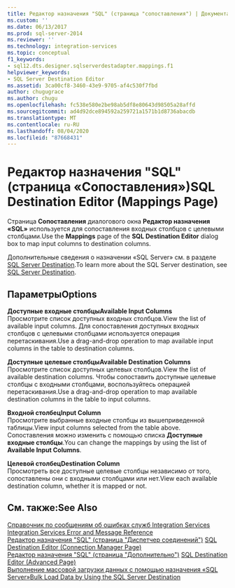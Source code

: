 ```yaml
---
title: Редактор назначения "SQL" (страница "сопоставления") | Документация Майкрософт
ms.custom: ''
ms.date: 06/13/2017
ms.prod: sql-server-2014
ms.reviewer: ''
ms.technology: integration-services
ms.topic: conceptual
f1_keywords:
- sql12.dts.designer.sqlserverdestadapter.mappings.f1
helpviewer_keywords:
- SQL Server Destination Editor
ms.assetid: 3ca00cf8-3460-43e9-9705-af4c530f7fbd
author: chugugrace
ms.author: chugu
ms.openlocfilehash: fc538e580e2be98ab5df8e80643d98505a28affd
ms.sourcegitcommit: ad4d92dce894592a259721a1571b1d8736abacdb
ms.translationtype: MT
ms.contentlocale: ru-RU
ms.lasthandoff: 08/04/2020
ms.locfileid: "87668431"
---
```

# <a name="sql-destination-editor-mappings-page"></a><span data-ttu-id="7b9d7-102">Редактор назначения "SQL" (страница «Сопоставления»)</span><span class="sxs-lookup"><span data-stu-id="7b9d7-102">SQL Destination Editor (Mappings Page)</span></span>
  <span data-ttu-id="7b9d7-103">Страница **Сопоставления** диалогового окна **Редактор назначения «SQL»** используется для сопоставления входных столбцов с целевыми столбцами.</span><span class="sxs-lookup"><span data-stu-id="7b9d7-103">Use the **Mappings** page of the **SQL Destination Editor** dialog box to map input columns to destination columns.</span></span>  
  
 <span data-ttu-id="7b9d7-104">Дополнительные сведения о назначении «SQL Server» см. в разделе [SQL Server Destination](data-flow/sql-server-destination.md).</span><span class="sxs-lookup"><span data-stu-id="7b9d7-104">To learn more about the SQL Server destination, see [SQL Server Destination](data-flow/sql-server-destination.md).</span></span>  
  
## <a name="options"></a><span data-ttu-id="7b9d7-105">Параметры</span><span class="sxs-lookup"><span data-stu-id="7b9d7-105">Options</span></span>  
 <span data-ttu-id="7b9d7-106">**Доступные входные столбцы**</span><span class="sxs-lookup"><span data-stu-id="7b9d7-106">**Available Input Columns**</span></span>  
 <span data-ttu-id="7b9d7-107">Просмотрите список доступных входных столбцов.</span><span class="sxs-lookup"><span data-stu-id="7b9d7-107">View the list of available input columns.</span></span> <span data-ttu-id="7b9d7-108">Для сопоставления доступных входных столбцов с целевыми столбцами используется операция перетаскивания.</span><span class="sxs-lookup"><span data-stu-id="7b9d7-108">Use a drag-and-drop operation to map available input columns in the table to destination columns.</span></span>  
  
 <span data-ttu-id="7b9d7-109">**Доступные целевые столбцы**</span><span class="sxs-lookup"><span data-stu-id="7b9d7-109">**Available Destination Columns**</span></span>  
 <span data-ttu-id="7b9d7-110">Просмотрите список доступных целевых столбцов.</span><span class="sxs-lookup"><span data-stu-id="7b9d7-110">View the list of available destination columns.</span></span> <span data-ttu-id="7b9d7-111">Чтобы сопоставить доступные целевые столбцы с входными столбцами, воспользуйтесь операцией перетаскивания.</span><span class="sxs-lookup"><span data-stu-id="7b9d7-111">Use a drag-and-drop operation to map available destination columns in the table to input columns.</span></span>  
  
 <span data-ttu-id="7b9d7-112">**Входной столбец**</span><span class="sxs-lookup"><span data-stu-id="7b9d7-112">**Input Column**</span></span>  
 <span data-ttu-id="7b9d7-113">Просмотрите выбранные входные столбцы из вышеприведенной таблицы.</span><span class="sxs-lookup"><span data-stu-id="7b9d7-113">View input columns selected from the table above.</span></span> <span data-ttu-id="7b9d7-114">Сопоставления можно изменить с помощью списка **Доступные входные столбцы**.</span><span class="sxs-lookup"><span data-stu-id="7b9d7-114">You can change the mappings by using the list of **Available Input Columns**.</span></span>  
  
 <span data-ttu-id="7b9d7-115">**Целевой столбец**</span><span class="sxs-lookup"><span data-stu-id="7b9d7-115">**Destination Column**</span></span>  
 <span data-ttu-id="7b9d7-116">Просмотреть все доступные целевые столбцы независимо от того, сопоставлены они с входными столбцами или нет.</span><span class="sxs-lookup"><span data-stu-id="7b9d7-116">View each available destination column, whether it is mapped or not.</span></span>  
  
## <a name="see-also"></a><span data-ttu-id="7b9d7-117">См. также:</span><span class="sxs-lookup"><span data-stu-id="7b9d7-117">See Also</span></span>  
 <span data-ttu-id="7b9d7-118">[Справочник по сообщениям об ошибках служб Integration Services](../../2014/integration-services/integration-services-error-and-message-reference.md) </span><span class="sxs-lookup"><span data-stu-id="7b9d7-118">[Integration Services Error and Message Reference](../../2014/integration-services/integration-services-error-and-message-reference.md) </span></span>  
 <span data-ttu-id="7b9d7-119">[Редактор назначения "SQL" &#40;страница "Диспетчер соединений"&#41;](../../2014/integration-services/sql-destination-editor-connection-manager-page.md) </span><span class="sxs-lookup"><span data-stu-id="7b9d7-119">[SQL Destination Editor &#40;Connection Manager Page&#41;](../../2014/integration-services/sql-destination-editor-connection-manager-page.md) </span></span>  
 <span data-ttu-id="7b9d7-120">[Редактор назначения "SQL" &#40;страница "Дополнительно"&#41;](../../2014/integration-services/sql-destination-editor-advanced-page.md) </span><span class="sxs-lookup"><span data-stu-id="7b9d7-120">[SQL Destination Editor &#40;Advanced Page&#41;](../../2014/integration-services/sql-destination-editor-advanced-page.md) </span></span>  
 [<span data-ttu-id="7b9d7-121">Выполнение массовой загрузки данных с помощью назначения «SQL Server»</span><span class="sxs-lookup"><span data-stu-id="7b9d7-121">Bulk Load Data by Using the SQL Server Destination</span></span>](data-flow/bulk-load-data-by-using-the-sql-server-destination.md)  
  
  

